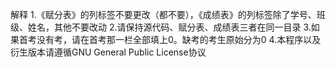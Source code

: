 解释
1.《赋分表》的列标签不要更改（都不要），《成绩表》的列标签除了学号、班级、姓名，其他不要改动
2.请保持源代码、赋分表、成绩表三者在同一目录
3.如果首考没有考，请在首考那一栏全部填上0。缺考的考生原始分为0
4.本程序以及衍生版本请遵循GNU General Public License协议
